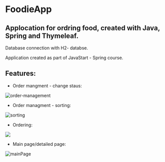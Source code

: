 
# FoodieApp
## Applocation for ordring food, created with Java, Spring and Thymeleaf.

Database connection with H2- databse.

Application created as part of JavaStart - Spring course.

## Features:
* Order mangment - change staus:

![order-management](https://user-images.githubusercontent.com/84096865/153167422-67377eed-1fdc-425a-ad24-51bc71e40fc7.gif)

* Order managment - sorting:

![sorting](https://user-images.githubusercontent.com/84096865/153167199-7e4921d1-88f1-4a8b-b3d6-5611af7b7140.gif)

* Ordering:

![](https://user-images.githubusercontent.com/84096865/153166715-9eb62ec1-d589-49fd-be19-b4898a9f882a.gif)

* Main page/detailed page:

![mainPage](https://user-images.githubusercontent.com/84096865/153167296-a3aaaa8f-1b0e-4e46-82e0-3277a91aa7dd.gif)

